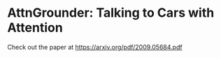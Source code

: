 # AttnGrounder: Talking to Cars with Attention
Check out the paper at https://arxiv.org/pdf/2009.05684.pdf
